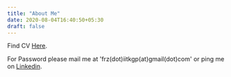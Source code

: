 ```yaml
---
title: "About Me"
date: 2020-08-04T16:40:50+05:30
draft: false
---
```


Find CV [Here](./faraz.akhtar.pdf).


For Password please mail me at 'frz(dot)iitkgp(at)gmail(dot)com' or ping me on [Linkedin](https://www.linkedin.com/in/frzkhtr/).
